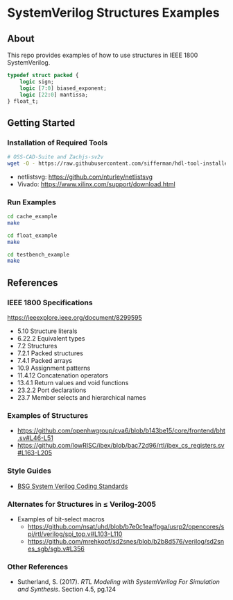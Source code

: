 
# SystemVerilog Structures Examples

## About

This repo provides examples of how to use structures in IEEE 1800 SystemVerilog.

```systemverilog
typedef struct packed {
    logic sign;
    logic [7:0] biased_exponent;
    logic [22:0] mantissa;
} float_t;
```

## Getting Started

### Installation of Required Tools

```bash
# OSS-CAD-Suite and Zachjs-sv2v
wget -O - https://raw.githubusercontent.com/sifferman/hdl-tool-installer/main/install | bash -s -- <build_dir> --oss-cad-suite --zachjs-sv2v
```

* netlistsvg: <https://github.com/nturley/netlistsvg>
* Vivado: <https://www.xilinx.com/support/download.html>

### Run Examples

```bash
cd cache_example
make
```
```bash
cd float_example
make
```
```bash
cd testbench_example
make
```

## References

### IEEE 1800 Specifications

<https://ieeexplore.ieee.org/document/8299595>

* 5.10 Structure literals
* 6.22.2 Equivalent types
* 7.2 Structures
* 7.2.1 Packed structures
* 7.4.1 Packed arrays
* 10.9 Assignment patterns
* 11.4.12 Concatenation operators
* 13.4.1 Return values and void functions
* 23.2.2 Port declarations
* 23.7 Member selects and hierarchical names

### Examples of Structures

* <https://github.com/openhwgroup/cva6/blob/b143be15/core/frontend/bht.sv#L46-L51>
* <https://github.com/lowRISC/ibex/blob/bac72d96/rtl/ibex_cs_registers.sv#L163-L205>

### Style Guides

* [BSG System Verilog Coding Standards](https://docs.google.com/document/d/1xA5XUzBtz_D6aSyIBQUwFk_kSUdckrfxa2uzGjMgmCU/edit#heading=h.3ncybxldrngo)

### Alternates for Structures in &leq; Verilog-2005

* Examples of bit-select macros
    * <https://github.com/nsat/uhd/blob/b7e0c1ea/fpga/usrp2/opencores/spi/rtl/verilog/spi_top.v#L103-L110>
    * <https://github.com/mrehkopf/sd2snes/blob/b2b8d576/verilog/sd2snes_sgb/sgb.v#L356>

### Other References

* Sutherland, S. (2017). *RTL Modeling with SystemVerilog For Simulation and Synthesis*. Section 4.5, pg.124
